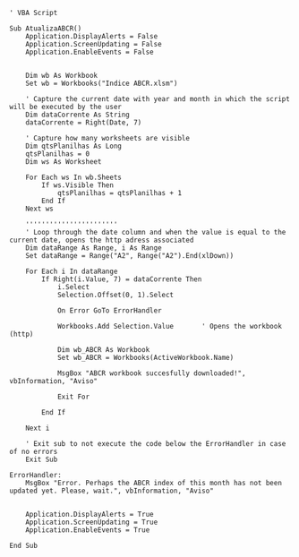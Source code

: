     ' VBA Script

    Sub AtualizaABCR()
        Application.DisplayAlerts = False
        Application.ScreenUpdating = False
        Application.EnableEvents = False


        Dim wb As Workbook
        Set wb = Workbooks("Indice ABCR.xlsm")

        ' Capture the current date with year and month in which the script will be executed by the user
        Dim dataCorrente As String
        dataCorrente = Right(Date, 7)

        ' Capture how many worksheets are visible
        Dim qtsPlanilhas As Long
        qtsPlanilhas = 0
        Dim ws As Worksheet

        For Each ws In wb.Sheets
            If ws.Visible Then
                qtsPlanilhas = qtsPlanilhas + 1
            End If
        Next ws

        '''''''''''''''''''''''
        ' Loop through the date column and when the value is equal to the current date, opens the http adress associated
        Dim dataRange As Range, i As Range
        Set dataRange = Range("A2", Range("A2").End(xlDown))

        For Each i In dataRange
            If Right(i.Value, 7) = dataCorrente Then
                i.Select
                Selection.Offset(0, 1).Select

                On Error GoTo ErrorHandler

                Workbooks.Add Selection.Value       ' Opens the workbook (http)

                Dim wb_ABCR As Workbook
                Set wb_ABCR = Workbooks(ActiveWorkbook.Name)

                MsgBox "ABCR workbook succesfully downloaded!", vbInformation, "Aviso"

                Exit For

            End If

        Next i

        ' Exit sub to not execute the code below the ErrorHandler in case of no errors
        Exit Sub

    ErrorHandler:
        MsgBox "Error. Perhaps the ABCR index of this month has not been updated yet. Please, wait.", vbInformation, "Aviso"


        Application.DisplayAlerts = True
        Application.ScreenUpdating = True
        Application.EnableEvents = True

    End Sub
